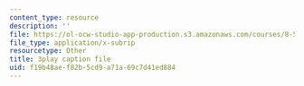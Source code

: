 ```yaml
---
content_type: resource
description: ''
file: https://ol-ocw-studio-app-production.s3.amazonaws.com/courses/8-591j-systems-biology-fall-2014/f19b48aef82b5cd9a71a69c7d41ed884_cT855rpX8bc.vtt
file_type: application/x-subrip
resourcetype: Other
title: 3play caption file
uid: f19b48ae-f82b-5cd9-a71a-69c7d41ed884
---
```

